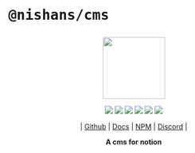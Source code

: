 # <pre>@nishans/cms</pre>

<p align="center">
  <img width="125" src="https://github.com/Devorein/Nishan/blob/master/docs/static/img/cms/logo.svg"/>
</p>

<p align="center">
  <img src="https://img.shields.io/bundlephobia/minzip/@nishans/cms?label=minzipped&style=flat&color=%23bb0a1e"/>
  <img src="https://img.shields.io/npm/dw/@nishans/cms?style=flat&color=orange"/>
  <img src="https://img.shields.io/github/issues/devorein/nishan/@nishans/cms?color=yellow"/>
  <img src="https://img.shields.io/npm/v/@nishans/cms?color=%2303C04A"/>
  <img src="https://img.shields.io/codecov/c/github/devorein/Nishan?flag=cms&color=blue"/>
  <img src="https://img.shields.io/librariesio/release/npm/@nishans/cms?color=%234B0082">
</p>

<p align="center">
  | <a href="https://github.com/Devorein/Nishan/tree/master/packages/cms">Github</a> |
  <a href="https://nishan-docs.netlify.app/docs/cms/">Docs</a> |
  <a href="https://www.npmjs.com/package/@nishans/cms">NPM</a> |
  <a href="https://discord.com/invite/SpwHCz8ysx">Discord</a> |
</p>

<p align="center"><b>A cms for notion</b></p>